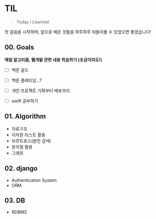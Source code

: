 # TIL

> Today I Learned

첫 걸음을 시작하며, 앞으로 배운 것들을 하루하루 되돌아볼 수 있었으면 좋겠습니다!

## 00. Goals

**매일 알고리즘, 웹개발 관련 내용 학습하기 (조금이라도!)**

- [ ] 백준 골드

- [ ] 백준 플래티넘...?

- [ ] 개인 프로젝트 기획부터 배포까지

- [ ] swift 공부하기



## 01. Algorithm

- 자료구조
- 이차원 리스트 활용
- 브루트포스(완전 검색)
- 문자열 활용
- 그래프



## 02. django

- Authentication System
- ORM



## 03. DB

- RDBMS
